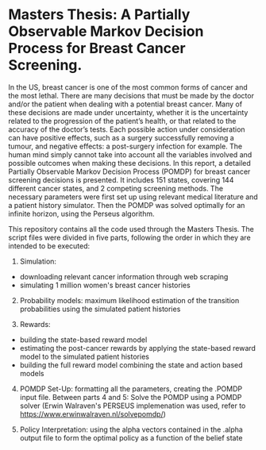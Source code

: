 # Masters Thesis: A Partially Observable Markov Decision Process for Breast Cancer Screening.

In the US, breast cancer is one of the most common forms of cancer and the most lethal.
There are many decisions that must be made by the doctor and/or the patient when dealing
with a potential breast cancer. Many of these decisions are made under uncertainty,
whether it is the uncertainty related to the progression of the patient’s health, or that related
to the accuracy of the doctor’s tests. Each possible action under consideration can
have positive effects, such as a surgery successfully removing a tumour, and negative effects:
a post-surgery infection for example. The human mind simply cannot take into account
all the variables involved and possible outcomes when making these decisions. In
this report, a detailed Partially Observable Markov Decision Process (POMDP) for breast
cancer screening decisions is presented. It includes 151 states, covering 144 different cancer
states, and 2 competing screening methods. The necessary parameters were first set up
using relevant medical literature and a patient history simulator. Then the POMDP was
solved optimally for an infinite horizon, using the Perseus algorithm.

This repository contains all the code used through the Masters Thesis. The script files were divided in five parts, following the order in which they are intended to be executed:
1. Simulation: 
* downloading relevant cancer information through web scraping
* simulating 1 million women's breast cancer histories

2. Probability models: maximum likelihood estimation of the transition probabilities using the simulated patient histories

3. Rewards: 
* building the state-based reward model
* estimating the post-cancer rewards by applying the state-based reward model to the simulated patient histories
* building the full reward model combining the state and action based models
            
4. POMDP Set-Up: formatting all the parameters, creating the .POMDP input file.
Between parts 4 and 5: Solve the POMDP using a POMDP solver (Erwin Walraven's PERSEUS implemenation was used, refer to https://www.erwinwalraven.nl/solvepomdp/)

5. Policy Interpretation: using the alpha vectors contained in the .alpha output file to form the optimal policy as a function of the belief state
